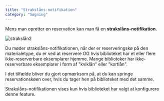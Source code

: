 ```yaml
---
title: "Strakslåns-notifikation"
category: "Søgning"
---
```

Mens man opretter en reservation kan man få en  **strakslåns-notifikation**. 

![strakslån2](https://github.com/user-attachments/assets/92878194-ce04-4b91-bf10-a602dc50b427)


Du møder strakslåns-notifikationen, når der er reserveringskø på den materialetype, du er ved at reservere 
OG hvis biblioteket har et eller flere ikke-reserverbare eksemplarer hjemme. Mange biblioteker har ikke-reserverbare eksemplarer i form af "kviklån" eller "kortlån".

I det tilfælde bliver du gjort opmærksom på, at du kan springe reservationskøen over, hvis du tager hen på biblioteket med det samme.

Strakslåns-notifikationen vises kun hvis biblioteket har valgt at konfigurere denne feature. 
